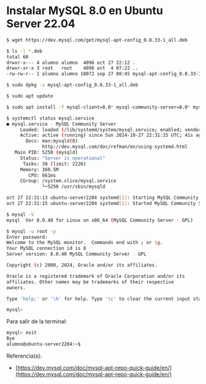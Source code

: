 # Instalar MySQL 8.0 en Ubuntu Server 22.04

```bash
$ wget https://dev.mysql.com/get/mysql-apt-config_0.8.33-1_all.deb
```

```bash
$ ls -l *.deb
total 60
drwxr-x--- 4 alumno alumno  4096 oct 27 22:12 .
drwxr-xr-x 3 root   root    4096 oct  4 07:22 ..
-rw-rw-r-- 1 alumno alumno 18072 sep 27 08:45 mysql-apt-config_0.8.33-1_all.deb
```

```bash
$ sudo dpkg -i mysql-apt-config_0.8.33-1_all.deb
```

```bash
$ sudo apt update
```

```bash
$ sudo apt install -f mysql-client=8.0* mysql-community-server=8.0* mysql-server=8.0*
```

```bash
$ systemctl status mysql.service
● mysql.service - MySQL Community Server
     Loaded: loaded (/lib/systemd/system/mysql.service; enabled; vendor preset: enabled)
     Active: active (running) since Sun 2024-10-27 22:31:15 UTC; 41s ago
       Docs: man:mysqld(8)
             http://dev.mysql.com/doc/refman/en/using-systemd.html
   Main PID: 5250 (mysqld)
     Status: "Server is operational"
      Tasks: 38 (limit: 2226)
     Memory: 360.5M
        CPU: 661ms
     CGroup: /system.slice/mysql.service
             └─5250 /usr/sbin/mysqld

oct 27 22:31:13 ubuntu-server2204 systemd[1]: Starting MySQL Community Server...
oct 27 22:31:15 ubuntu-server2204 systemd[1]: Started MySQL Community Server.
```

```bash
$ mysql -V
mysql  Ver 8.0.40 for Linux on x86_64 (MySQL Community Server - GPL)
```

```bash
$ mysql -u root -p
Enter password:
Welcome to the MySQL monitor.  Commands end with ; or \g.
Your MySQL connection id is 8
Server version: 8.0.40 MySQL Community Server - GPL

Copyright (c) 2000, 2024, Oracle and/or its affiliates.

Oracle is a registered trademark of Oracle Corporation and/or its
affiliates. Other names may be trademarks of their respective
owners.

Type 'help;' or '\h' for help. Type '\c' to clear the current input statement.

mysql>
```

Para salir de la terminal:

```bash
mysql> exit
Bye
alumno@ubuntu-server2204:~$
```

Referencia(s):
* [https://dev.mysql.com/doc/mysql-apt-repo-quick-guide/en/](https://dev.mysql.com/doc/mysql-apt-repo-quick-guide/en/)